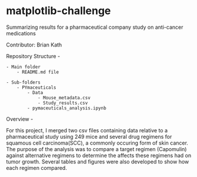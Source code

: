 # matplotlib-challenge
Summarizing results for a pharmaceutical company study on anti-cancer medications

Contributor: Brian Kath

Repository Structure - 

	- Main folder
		- README.md file

	- Sub-folders
		- PYmaceuticals
			- Data
				- Mouse_metadata.csv
				- Study_results.csv
			- pymaceuticals_analysis.ipynb

Overview - 

For this project, I merged two csv files containing data relative to a pharmaceutical study using 249 mice and several drug regimens for squamous cell carcinoma(SCC), a commonly occuring form of skin cancer. The purpose of the analysis was to compare a target regimen (Capomulin) against alternative regimens to determine the affects these regimens had on tumor growth. Several tables and figures were also developed to show how each regimen compared. 
